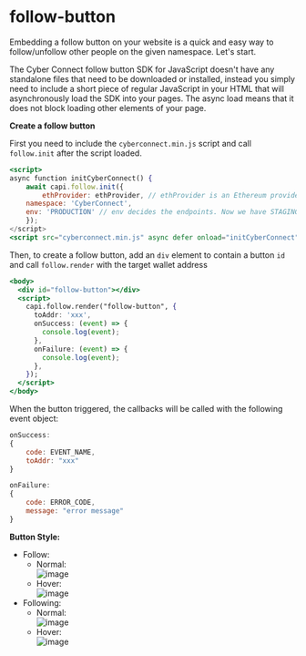 # follow-button

Embedding a follow button on your website is a quick and easy way to follow/unfollow other people on the given namespace. Let's start.

The Cyber Connect follow button SDK for JavaScript doesn't have any standalone files that need to be downloaded or installed, instead you simply need to include a short piece of regular JavaScript in your HTML that will asynchronously load the SDK into your pages. The async load means that it does not block loading other elements of your page.

**Create a follow button**

First you need to include the `cyberconnect.min.js` script and call `follow.init` after the script loaded.

```jsx
<script>
async function initCyberConnect() {
    await capi.follow.init({
        ethProvider: ethProvider, // ethProvider is an Ethereum provider
	namespace: 'CyberConnect',
	env: 'PRODUCTION' // env decides the endpoints. Now we have STAGING and PRODUCTION. The default value is PRODUCTION
    });
</script>
<script src="cyberconnect.min.js" async defer onload="initCyberConnect"></script>
```

Then, to create a follow button, add an `div` element to contain a button `id` and call `follow.render` with the target wallet address

```jsx
<body>
  <div id="follow-button"></div>
  <script>
    capi.follow.render("follow-button", {
      toAddr: 'xxx',
      onSuccess: (event) => {
        console.log(event);
      },
      onFailure: (event) => {
        console.log(event);
      },
    });
  </script>
</body>
```

When the button triggered, the callbacks will be called with the following event object:

```jsx
onSuccess:
{
    code: EVENT_NAME,
    toAddr: "xxx"
}

onFailure:
{
    code: ERROR_CODE,
    message: "error message"
}
```

**Button Style:**

- Follow:
  - Normal:<br />
    ![image](https://user-images.githubusercontent.com/17503721/143494393-d397246e-0901-4026-aa8a-666515ad6cc5.png)
  - Hover:<br />
    ![image](https://user-images.githubusercontent.com/17503721/143494572-598b1e0a-9c76-4f61-83d0-f25e589ef66e.png)
- Following:
  - Normal:<br />
    ![image](https://user-images.githubusercontent.com/17503721/143494432-3206ef20-9e1f-49d9-a27c-104044d6cd52.png)
  - Hover:<br />
    ![image](https://user-images.githubusercontent.com/17503721/143494445-8ac2abdc-9725-4921-a236-52655f52a54a.png)

